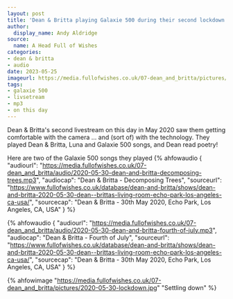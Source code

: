 ```yaml
---
layout: post
title: 'Dean & Britta playing Galaxie 500 during their second lockdown livestream'
author:
  display_name: Andy Aldridge
source:
  name: A Head Full of Wishes
categories:
- dean & britta
- audio
date: 2023-05-25
imageurl: https://media.fullofwishes.co.uk/07-dean_and_britta/pictures/2020-05-30-lockdown.jpg
tags:
- galaxie 500
- livsetream
- mp3
- on this day
---
```

Dean & Britta's second livestream on this day in May 2020 saw them getting comfortable with the camera ... and (sort of) with the technology. They played Dean & Britta, Luna and Galaxie 500 songs, and Dean read poetry!

Here are two of the Galaxie 500 songs they played
{% ahfowaudio {
  "audiourl": "https://media.fullofwishes.co.uk/07-dean_and_britta/audio/2020-05-30-dean-and-britta-decomposing-trees.mp3",
  "audiocap": "Dean & Britta - Decomposing Trees",
  "sourceurl": "https://www.fullofwishes.co.uk/database/dean-and-britta/shows/dean-and-britta-2020-05-30-dean--brittas-living-room-echo-park-los-angeles-ca-usa/",
  "sourcecap": "Dean & Britta - 30th May 2020, Echo Park, Los Angeles, CA, USA"
  } %}

 {% ahfowaudio {
  "audiourl": "https://media.fullofwishes.co.uk/07-dean_and_britta/audio/2020-05-30-dean-and-britta-fourth-of-july.mp3",
  "audiocap": "Dean & Britta - Fourth of July",
  "sourceurl": "https://www.fullofwishes.co.uk/database/dean-and-britta/shows/dean-and-britta-2020-05-30-dean--brittas-living-room-echo-park-los-angeles-ca-usa/",
  "sourcecap": "Dean & Britta - 30th May 2020, Echo Park, Los Angeles, CA, USA"
  } %}

{% ahfowimage "https://media.fullofwishes.co.uk/07-dean_and_britta/pictures/2020-05-30-lockdown.jpg" "Settling down" %}
